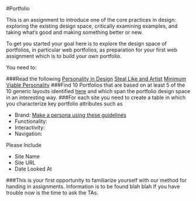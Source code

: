 
#Portfolio

This is an assignment to introduce one of the core practices in design: exploring the existing
design space, critically examining examples, and taking what’s good and making something
better or new.

To get you started your goal here is to explore the design space of portfolios, in particular web
portfolios, as preparation for your first web assignment which is to build your own portfolio. 

You need to:

###Read the following
[Personality in Design](http://www.alistapart.com/articles/personality-in-design/)
[Steal Like and Artist](http://www.austinkleon.com/2011/03/30/how-to-steal-like-an-artist-and-9-other-things-nobody-told-me/)
[Minimum Viable Personality](http://www.avc.com/a_vc/2011/09/minimum-viable-personality.html)
###Find 10 Portfolios that are based on at least 5 of the 10 generic layouts identified [here](http://designshack.net/articles/layouts/10-rock-solid-website-layout-examples) and which span the portfolio design space in an interesting way.
###For each site you need to create a table in which you characterize key portfolio
attributes such as

* Brand: [Make a persona using these guidelines](http://aarronwalter.com/design-personas/)
* Functionality:
* Interactivity:
* Navigation:

Please Include

* Site Name
* Site URL
* Date Looked At

###This is your first opportunity to familiarize yourself with our method for handing in
assignments. Information is to be found blah blah
If you have trouble now is the time to ask the TAs.

